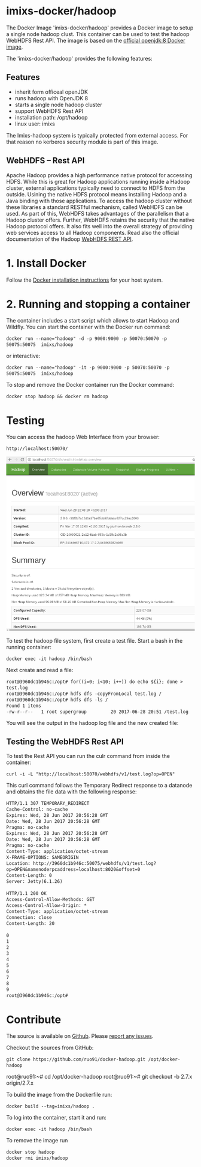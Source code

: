 # imixs-docker/hadoop

The Docker Image 'imixs-docker/hadoop' provides a Docker image to setup a single node hadoop clust. This container can be used to test the hadoop WebHDFS Rest API. The image is based on the [official openjdk:8 Docker image](https://hub.docker.com/r/_/openjdk/).

The 'imixs-docker/hadoop' provides the following features:

## Features
* inherit form officeal openJDK
* runs hadoop with OpenJDK 8
* starts a single node hadoop cluster
* support WebHDFS Rest API
* installation path: /opt/hadoop 
* linux user: imixs

The Imixs-hadoop system is typically protected from external access. For that reason no kerberos security module is part of this image.

## WebHDFS – Rest API

Apache Hadoop provides a high performance native protocol for accessing HDFS. While this is great for Hadoop applications running inside a Hadoop cluster, external applications typically need to connect to HDFS from the outside. Usining the native HDFS protocol means installing Hadoop and a Java binding with those applications. To access the hadoop cluster without these libraries a standard RESTful mechanism, called WebHDFS can be used. As part of this, WebHDFS takes advantages of the parallelism that a Hadoop cluster offers. Further, WebHDFS retains the security that the native Hadoop protocol offers. It also fits well into the overall strategy of providing web services access to all Hadoop components. Read also the official documentation of the Hadoop [WebHDFS REST API](https://hadoop.apache.org/docs/r2.8.0/hadoop-project-dist/hadoop-hdfs/WebHDFS.html).



# 1. Install Docker
Follow the [Docker installation instructions](https://docs.docker.com/engine/installation/) for your host system.

# 2. Running and stopping a container
The container includes a start script which allows to start Hadoop and Wildfly. You can start the container with the Docker run command:

    docker run --name="hadoop" -d -p 9000:9000 -p 50070:50070 -p 50075:50075  imixs/hadoop
    
or interactive:

    docker run --name="hadoop" -it -p 9000:9000 -p 50070:50070 -p 50075:50075  imixs/hadoop



To stop and remove the Docker container run the Docker command:

    docker stop hadoop && docker rm hadoop



# Testing 

You can access the hadoop Web Interface from your browser:

	http://localhost:50070/ 

<img src="screen_001.png" alt="Imixs-BPMN" width="640"/>

To test the hadoop file system, first create a test file.
Start a bash in the running container:

	docker exec -it hadoop /bin/bash	

Next create and read a file:

	root@3960dc1b946c:/opt# for((i=0; i<10; i++)) do echo ${i}; done > test.log
	root@3960dc1b946c:/opt# hdfs dfs -copyFromLocal test.log /
	root@3960dc1b946c:/opt# hdfs dfs -ls /
	Found 1 items
	-rw-r--r--   1 root supergroup         20 2017-06-28 20:51 /test.log
	

You will see the output in the hadoop log file and the new created file:


## Testing the WebHDFS Rest API

To test the Rest API you can run the culr command from inside the container:

	curl -i -L "http://localhost:50070/webhdfs/v1/test.log?op=OPEN"

This curl command follows the Temporary Redirect response to a datanode and obtains the file data with the following response:

	HTTP/1.1 307 TEMPORARY_REDIRECT
	Cache-Control: no-cache
	Expires: Wed, 28 Jun 2017 20:56:28 GMT
	Date: Wed, 28 Jun 2017 20:56:28 GMT
	Pragma: no-cache
	Expires: Wed, 28 Jun 2017 20:56:28 GMT
	Date: Wed, 28 Jun 2017 20:56:28 GMT
	Pragma: no-cache
	Content-Type: application/octet-stream
	X-FRAME-OPTIONS: SAMEORIGIN
	Location: http://3960dc1b946c:50075/webhdfs/v1/test.log?op=OPEN&namenoderpcaddress=localhost:8020&offset=0
	Content-Length: 0
	Server: Jetty(6.1.26)
	
	HTTP/1.1 200 OK
	Access-Control-Allow-Methods: GET
	Access-Control-Allow-Origin: *
	Content-Type: application/octet-stream
	Connection: close
	Content-Length: 20
	
	0
	1
	2
	3
	4
	5
	6
	7
	8
	9
	root@3960dc1b946c:/opt# 




# Contribute
The source is available on [Github](https://github.com/imixs/imixs-docker). Please [report any issues](https://github.com/imixs/imixs-docker/issues).

Checkout the sources from GitHub:

	git clone https://github.com/ruo91/docker-hadoop.git /opt/docker-hadoop
root@ruo91:~# cd /opt/docker-hadoop
root@ruo91:~# git checkout -b 2.7.x origin/2.7.x

To build the image from the Dockerfile run: 

    docker build --tag=imixs/hadoop .

To log into the container, start it and run:
    
    docker exec -it hadoop /bin/bash	

To remove the image run

	docker stop hadoop
	docker rmi imixs/hadoop

	
	
